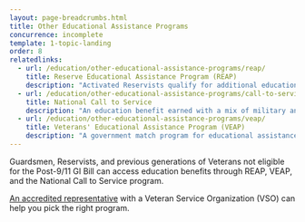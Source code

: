 ```yaml
---
layout: page-breadcrumbs.html
title: Other Educational Assistance Programs
concurrence: incomplete
template: 1-topic-landing
order: 8
relatedlinks:
  - url: /education/other-educational-assistance-programs/reap/
    title: Reserve Educational Assistance Program (REAP)
    description: "Activated Reservists qualify for additional education benefits."
  - url: /education/other-educational-assistance-programs/call-to-service/
    title: National Call to Service
    description: "An education benefit earned with a mix of military and civilian service."
  - url: /education/other-educational-assistance-programs/veap/
    title: Veterans' Educational Assistance Program (VEAP)
    description: "A government match program for educational assistance."
---
```


<div class="va-introtext">

Guardsmen, Reservists, and previous generations of Veterans not eligible for the Post-9/11 GI Bill can access education benefits through REAP, VEAP, and the National Call to Service program.

[An accredited representative](/disability-benefits/apply/help/index.html) with a Veteran Service Organization (VSO) can help you pick the right program.

</div>